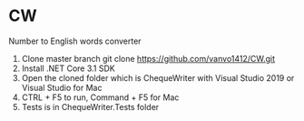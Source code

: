 # CW
Number to English words converter

1. Clone master branch
    git clone https://github.com/vanvo1412/CW.git
2. Install .NET Core 3.1 SDK
3. Open the cloned folder which is ChequeWriter with Visual Studio 2019 or Visual Studio for Mac
4. CTRL + F5 to run, Command + F5 for Mac
5. Tests is in ChequeWriter.Tests folder
